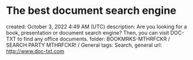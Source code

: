 # The best document search engine

created: October 3, 2022 4:49 AM (UTC)
description: Are you looking for a book, presentation or document search engine? Then, you can visit DOC-TXT to find any office documents.
folder: BOOKMRKS-MTHRFCKR / SEARCH PARTY MTHRFCKR! / General
tags: Search, general
url: http://www.doc-txt.com